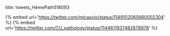 title: tweets_HemePath518093

{% embed url='https://twitter.com/mjcascio/status/1149102065660002304' %}
{% embed url='https://twitter.com/CU_pathology/status/1144611937482878978' %}

